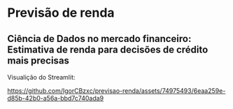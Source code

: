 # Previsão de renda

## Ciência de Dados no mercado financeiro: Estimativa de renda para decisões de crédito mais precisas

Visualição do Streamlit:

https://github.com/IgorCBzxc/previsao-renda/assets/74975493/6eaa259e-d85b-42b0-a56a-bbd7c740ada9


